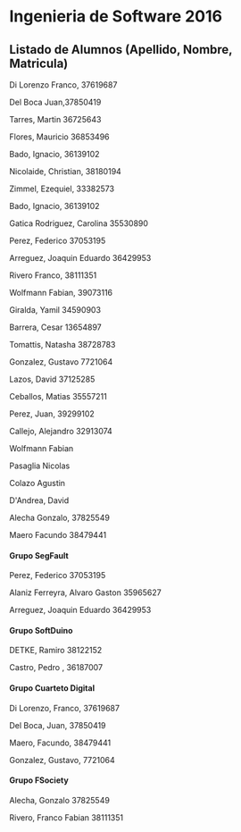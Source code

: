 ﻿# Ingenieria de Software 2016

## Listado de Alumnos (Apellido, Nombre, Matricula)

Di Lorenzo Franco, 37619687

Del Boca Juan,37850419

Tarres, Martin 36725643

Flores, Mauricio 36853496

Bado, Ignacio, 36139102

Nicolaide, Christian, 38180194

Zimmel, Ezequiel, 33382573

Bado, Ignacio, 36139102

Gatica Rodriguez, Carolina 35530890

Perez, Federico 37053195

Arreguez, Joaquin Eduardo 36429953

Rivero Franco, 38111351

Wolfmann Fabian, 39073116

Giralda, Yamil 34590903

Barrera, Cesar 13654897

Tomattis, Natasha 38728783

Gonzalez, Gustavo 7721064

Lazos, David 37125285

Ceballos, Matias 35557211

Perez, Juan, 39299102

Callejo, Alejandro 32913074

Wolfmann Fabian

Pasaglia Nicolas

Colazo Agustin

D'Andrea, David

Alecha Gonzalo, 37825549

Maero Facundo 38479441

#### Grupo SegFault

Perez, Federico 37053195

Alaniz Ferreyra, Alvaro Gaston 35965627

Arreguez, Joaquin Eduardo 36429953



#### Grupo SoftDuino

DETKE, Ramiro 38122152

Castro, Pedro , 36187007



#### Grupo Cuarteto Digital

Di Lorenzo, Franco, 37619687

Del Boca, Juan, 37850419

Maero, Facundo, 38479441

Gonzalez, Gustavo, 7721064

#### Grupo FSociety
Alecha, Gonzalo 37825549

Rivero, Franco Fabian 38111351